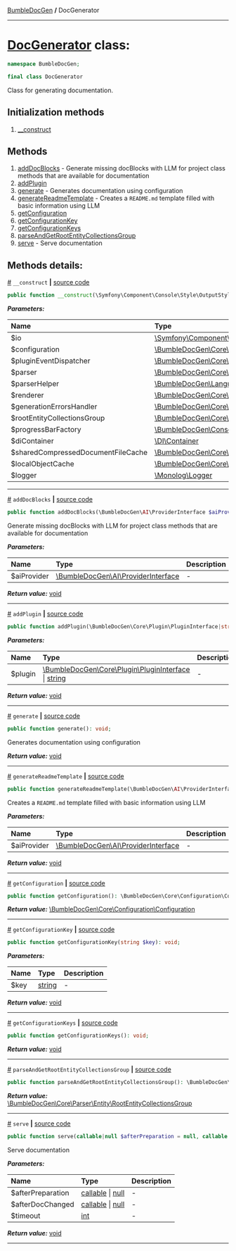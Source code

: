 [BumbleDocGen](/docs/README.md) **/**
DocGenerator

---


# [DocGenerator](https://github.com/bumble-tech/bumble-doc-gen/blob/master/src/DocGenerator.php#L46) class:

```php
namespace BumbleDocGen;

final class DocGenerator
```
Class for generating documentation.

## Initialization methods

1. [__construct](#m-construct) 
## Methods

1. [addDocBlocks](#madddocblocks) - Generate missing docBlocks with LLM for project class methods that are available for documentation
1. [addPlugin](#maddplugin) 
1. [generate](#mgenerate) - Generates documentation using configuration
1. [generateReadmeTemplate](#mgeneratereadmetemplate) - Creates a `README.md` template filled with basic information using LLM
1. [getConfiguration](#mgetconfiguration) 
1. [getConfigurationKey](#mgetconfigurationkey) 
1. [getConfigurationKeys](#mgetconfigurationkeys) 
1. [parseAndGetRootEntityCollectionsGroup](#mparseandgetrootentitycollectionsgroup) 
1. [serve](#mserve) - Serve documentation

## Methods details:

<a name="m-construct" href="#m-construct">#</a> `__construct`  **|** [source code](https://github.com/bumble-tech/bumble-doc-gen/blob/master/src/DocGenerator.php#L56)
```php
public function __construct(\Symfony\Component\Console\Style\OutputStyle $io, \BumbleDocGen\Core\Configuration\Configuration $configuration, \BumbleDocGen\Core\Plugin\PluginEventDispatcher $pluginEventDispatcher, \BumbleDocGen\Core\Parser\ProjectParser $parser, \BumbleDocGen\LanguageHandler\Php\Parser\ParserHelper $parserHelper, \BumbleDocGen\Core\Renderer\Renderer $renderer, \BumbleDocGen\Core\Logger\Handler\GenerationErrorsHandler $generationErrorsHandler, \BumbleDocGen\Core\Parser\Entity\RootEntityCollectionsGroup $rootEntityCollectionsGroup, \BumbleDocGen\Console\ProgressBar\ProgressBarFactory $progressBarFactory, \DI\Container $diContainer, \BumbleDocGen\Core\Cache\SharedCompressedDocumentFileCache $sharedCompressedDocumentFileCache, \BumbleDocGen\Core\Cache\LocalCache\LocalObjectCache $localObjectCache, \Monolog\Logger $logger);
```

***Parameters:***

| Name | Type | Description |
|:-|:-|:-|
$io | [\Symfony\Component\Console\Style\OutputStyle](https://github.com/symfony/console/blob/master/Style/OutputStyle.php) | - |
$configuration | [\BumbleDocGen\Core\Configuration\Configuration](https://github.com/bumble-tech/bumble-doc-gen/blob/master/src/Core/Configuration/Configuration.php) | - |
$pluginEventDispatcher | [\BumbleDocGen\Core\Plugin\PluginEventDispatcher](https://github.com/bumble-tech/bumble-doc-gen/blob/master/src/Core/Plugin/PluginEventDispatcher.php) | - |
$parser | [\BumbleDocGen\Core\Parser\ProjectParser](https://github.com/bumble-tech/bumble-doc-gen/blob/master/src/Core/Parser/ProjectParser.php) | - |
$parserHelper | [\BumbleDocGen\LanguageHandler\Php\Parser\ParserHelper](https://github.com/bumble-tech/bumble-doc-gen/blob/master/src/LanguageHandler/Php/Parser/ParserHelper.php) | - |
$renderer | [\BumbleDocGen\Core\Renderer\Renderer](https://github.com/bumble-tech/bumble-doc-gen/blob/master/src/Core/Renderer/Renderer.php) | - |
$generationErrorsHandler | [\BumbleDocGen\Core\Logger\Handler\GenerationErrorsHandler](https://github.com/bumble-tech/bumble-doc-gen/blob/master/src/Core/Logger/Handler/GenerationErrorsHandler.php) | - |
$rootEntityCollectionsGroup | [\BumbleDocGen\Core\Parser\Entity\RootEntityCollectionsGroup](https://github.com/bumble-tech/bumble-doc-gen/blob/master/src/Core/Parser/Entity/RootEntityCollectionsGroup.php) | - |
$progressBarFactory | [\BumbleDocGen\Console\ProgressBar\ProgressBarFactory](https://github.com/bumble-tech/bumble-doc-gen/blob/master/src/Console/ProgressBar/ProgressBarFactory.php) | - |
$diContainer | [\DI\Container](https://github.com/PHP-DI/PHP-DI/blob/master/src/Container.php) | - |
$sharedCompressedDocumentFileCache | [\BumbleDocGen\Core\Cache\SharedCompressedDocumentFileCache](https://github.com/bumble-tech/bumble-doc-gen/blob/master/src/Core/Cache/SharedCompressedDocumentFileCache.php) | - |
$localObjectCache | [\BumbleDocGen\Core\Cache\LocalCache\LocalObjectCache](https://github.com/bumble-tech/bumble-doc-gen/blob/master/src/Core/Cache/LocalCache/LocalObjectCache.php) | - |
$logger | [\Monolog\Logger](https://github.com/Seldaek/monolog/blob/master/src/Monolog/Logger.php) | - |

---

<a name="madddocblocks" href="#madddocblocks">#</a> `addDocBlocks`  **|** [source code](https://github.com/bumble-tech/bumble-doc-gen/blob/master/src/DocGenerator.php#L116)
```php
public function addDocBlocks(\BumbleDocGen\AI\ProviderInterface $aiProvider): void;
```
Generate missing docBlocks with LLM for project class methods that are available for documentation

***Parameters:***

| Name | Type | Description |
|:-|:-|:-|
$aiProvider | [\BumbleDocGen\AI\ProviderInterface](https://github.com/bumble-tech/bumble-doc-gen/blob/master/src/AI/ProviderInterface.php) | - |

***Return value:*** [void](https://www.php.net/manual/en/language.types.void.php)

---

<a name="maddplugin" href="#maddplugin">#</a> `addPlugin`  **|** [source code](https://github.com/bumble-tech/bumble-doc-gen/blob/master/src/DocGenerator.php#L85)
```php
public function addPlugin(\BumbleDocGen\Core\Plugin\PluginInterface|string $plugin): void;
```

***Parameters:***

| Name | Type | Description |
|:-|:-|:-|
$plugin | [\BumbleDocGen\Core\Plugin\PluginInterface](https://github.com/bumble-tech/bumble-doc-gen/blob/master/src/Core/Plugin/PluginInterface.php) \| [string](https://www.php.net/manual/en/language.types.string.php) | - |

***Return value:*** [void](https://www.php.net/manual/en/language.types.void.php)

---

<a name="mgenerate" href="#mgenerate">#</a> `generate`  **|** [source code](https://github.com/bumble-tech/bumble-doc-gen/blob/master/src/DocGenerator.php#L287)
```php
public function generate(): void;
```
Generates documentation using configuration

***Return value:*** [void](https://www.php.net/manual/en/language.types.void.php)

---

<a name="mgeneratereadmetemplate" href="#mgeneratereadmetemplate">#</a> `generateReadmeTemplate`  **|** [source code](https://github.com/bumble-tech/bumble-doc-gen/blob/master/src/DocGenerator.php#L200)
```php
public function generateReadmeTemplate(\BumbleDocGen\AI\ProviderInterface $aiProvider): void;
```
Creates a `README.md` template filled with basic information using LLM

***Parameters:***

| Name | Type | Description |
|:-|:-|:-|
$aiProvider | [\BumbleDocGen\AI\ProviderInterface](https://github.com/bumble-tech/bumble-doc-gen/blob/master/src/AI/ProviderInterface.php) | - |

***Return value:*** [void](https://www.php.net/manual/en/language.types.void.php)

---

<a name="mgetconfiguration" href="#mgetconfiguration">#</a> `getConfiguration`  **|** [source code](https://github.com/bumble-tech/bumble-doc-gen/blob/master/src/DocGenerator.php#L534)
```php
public function getConfiguration(): \BumbleDocGen\Core\Configuration\Configuration;
```

***Return value:*** [\BumbleDocGen\Core\Configuration\Configuration](https://github.com/bumble-tech/bumble-doc-gen/blob/master/src/Core/Configuration/Configuration.php)

---

<a name="mgetconfigurationkey" href="#mgetconfigurationkey">#</a> `getConfigurationKey`  **|** [source code](https://github.com/bumble-tech/bumble-doc-gen/blob/master/src/DocGenerator.php#L431)
```php
public function getConfigurationKey(string $key): void;
```

***Parameters:***

| Name | Type | Description |
|:-|:-|:-|
$key | [string](https://www.php.net/manual/en/language.types.string.php) | - |

***Return value:*** [void](https://www.php.net/manual/en/language.types.void.php)

---

<a name="mgetconfigurationkeys" href="#mgetconfigurationkeys">#</a> `getConfigurationKeys`  **|** [source code](https://github.com/bumble-tech/bumble-doc-gen/blob/master/src/DocGenerator.php#L419)
```php
public function getConfigurationKeys(): void;
```

***Return value:*** [void](https://www.php.net/manual/en/language.types.void.php)

---

<a name="mparseandgetrootentitycollectionsgroup" href="#mparseandgetrootentitycollectionsgroup">#</a> `parseAndGetRootEntityCollectionsGroup`  **|** [source code](https://github.com/bumble-tech/bumble-doc-gen/blob/master/src/DocGenerator.php#L100)
```php
public function parseAndGetRootEntityCollectionsGroup(): \BumbleDocGen\Core\Parser\Entity\RootEntityCollectionsGroup;
```

***Return value:*** [\BumbleDocGen\Core\Parser\Entity\RootEntityCollectionsGroup](https://github.com/bumble-tech/bumble-doc-gen/blob/master/src/Core/Parser/Entity/RootEntityCollectionsGroup.php)

---

<a name="mserve" href="#mserve">#</a> `serve`  **|** [source code](https://github.com/bumble-tech/bumble-doc-gen/blob/master/src/DocGenerator.php#L340)
```php
public function serve(callable|null $afterPreparation = null, callable|null $afterDocChanged = null, int $timeout = 1000000): void;
```
Serve documentation

***Parameters:***

| Name | Type | Description |
|:-|:-|:-|
$afterPreparation | [callable](https://www.php.net/manual/en/language.types.callable.php) \| [null](https://www.php.net/manual/en/language.types.null.php) | - |
$afterDocChanged | [callable](https://www.php.net/manual/en/language.types.callable.php) \| [null](https://www.php.net/manual/en/language.types.null.php) | - |
$timeout | [int](https://www.php.net/manual/en/language.types.integer.php) | - |

***Return value:*** [void](https://www.php.net/manual/en/language.types.void.php)

---
